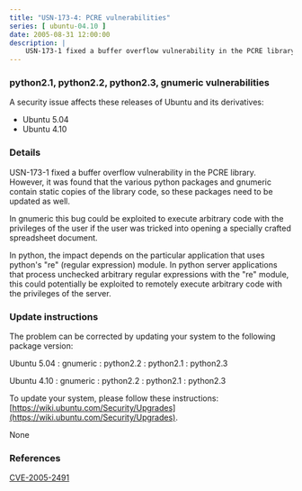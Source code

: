 ```yaml
---
title: "USN-173-4: PCRE vulnerabilities"
series: [ ubuntu-04.10 ]
date: 2005-08-31 12:00:00
description: |
    USN-173-1 fixed a buffer overflow vulnerability in the PCRE library. However, it was found that the various python packages and gnumeric contain static copies of the library code, so these packages need to be updated as well.
--- 
```

 
### python2.1, python2.2, python2.3, gnumeric vulnerabilities

A security issue affects these releases of Ubuntu and its derivatives:

* Ubuntu 5.04
* Ubuntu 4.10

### Details

USN-173-1 fixed a buffer overflow vulnerability in the PCRE library. However, it was found that the various python packages and gnumeric contain static copies of the library code, so these packages need to be updated as well.

In gnumeric this bug could be exploited to execute arbitrary code with the privileges of the user if the user was tricked into opening a specially crafted spreadsheet document.

In python, the impact depends on the particular application that uses python&#39;s &quot;re&quot; (regular expression) module. In python server applications that process unchecked arbitrary regular expressions with the &quot;re&quot; module, this could potentially be exploited to remotely execute arbitrary code with the privileges of the server.

### Update instructions

The problem can be corrected by updating your system to the following package version:

Ubuntu 5.04
 : gnumeric 
 : python2.2 
 : python2.1 
 : python2.3 

Ubuntu 4.10
 : gnumeric 
 : python2.2 
 : python2.1 
 : python2.3 

To update your system, please follow these instructions: [https://wiki.ubuntu.com/Security/Upgrades](https://wiki.ubuntu.com/Security/Upgrades).

None

### References

 [CVE-2005-2491](http://people.ubuntu.com/~ubuntu-security/cve/CVE-2005-2491)
 
